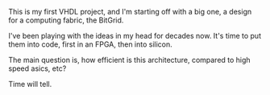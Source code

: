This is my first VHDL project, and I'm starting off with a big one, a design for a computing fabric, the BitGrid.

I've been playing with the ideas in my head for decades now. It's time to put them into code, first in an FPGA, then into silicon.

The main question is, how efficient is this architecture, compared to high speed asics, etc?

Time will tell.
